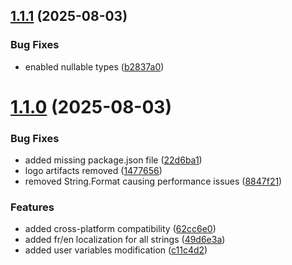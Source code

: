 ## [1.1.1](https://github.com/Dwarf1er/environment-variable-explorer/compare/v1.1.0...v1.1.1) (2025-08-03)


### Bug Fixes

* enabled nullable types ([b2837a0](https://github.com/Dwarf1er/environment-variable-explorer/commit/b2837a0103fa0581eba8c5288c26c0693937089e))



# [1.1.0](https://github.com/Dwarf1er/environment-variable-explorer/compare/c11c4d242c8b22a324dad8391324d665e88e4961...v1.1.0) (2025-08-03)


### Bug Fixes

* added missing package.json file ([22d6ba1](https://github.com/Dwarf1er/environment-variable-explorer/commit/22d6ba11e0189fbb3bb6afec38137ed565bd0433))
* logo artifacts removed ([1477656](https://github.com/Dwarf1er/environment-variable-explorer/commit/14776569044e3846529ca1934a4c3a5bd96e57a7))
* removed String.Format causing performance issues ([8847f21](https://github.com/Dwarf1er/environment-variable-explorer/commit/8847f211699428a96fab926bf218ce766fc07186))


### Features

* added cross-platform compatibility ([62cc6e0](https://github.com/Dwarf1er/environment-variable-explorer/commit/62cc6e0daf5717bee7a3d9b19b295f277ce54871))
* added fr/en localization for all strings ([49d6e3a](https://github.com/Dwarf1er/environment-variable-explorer/commit/49d6e3a8609fa676af4cb555f696a0f8db9e8844))
* added user variables modification ([c11c4d2](https://github.com/Dwarf1er/environment-variable-explorer/commit/c11c4d242c8b22a324dad8391324d665e88e4961))



